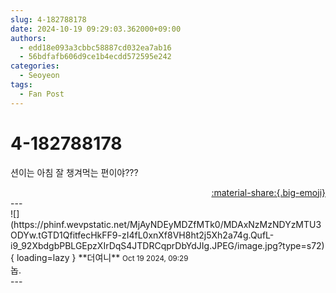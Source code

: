 ```yaml
---
slug: 4-182788178
date: 2024-10-19 09:29:03.362000+09:00
authors:
  - edd18e093a3cbbc58887cd032ea7ab16
  - 56bdfafb606d9ce1b4ecdd572595e242
categories:
  - Seoyeon
tags:
  - Fan Post
---
```


# 4-182788178

<div class="post-container" markdown="1">
<div class="content-container md-sidebar__scrollwrap" markdown="1">

션이는 아침 잘 챙겨먹는 편이야???

</div>
</div>

<div style="text-align: right;" markdown="1">
<a href="https://weverse.io/fromis9/fanpost/4-182788178" style="text-align: right;">:material-share:{.big-emoji}</a>
</div>
---

<div class="comments-container md-sidebar__scrollwrap" markdown="1">
<div class="comment" markdown="1">
<div class='id-container' markdown="1">
![](https://phinf.wevpstatic.net/MjAyNDEyMDZfMTk0/MDAxNzMzNDYzMTU3ODYw.tGTD1QfitfecHkFF9-zI4fL0xnXf8VH8ht2j5Xh2a74g.QufL-i9_92XbdgbPBLGEpzXIrDqS4JTDRCqprDbYdJIg.JPEG/image.jpg?type=s72){ loading=lazy }
**<span class="artist">더여니</span>** <small>Oct 19 2024, 09:29</small><br>
</div>
<div class='comment-body' markdown="1">
놉.
</div>
</div>
</div>
---
